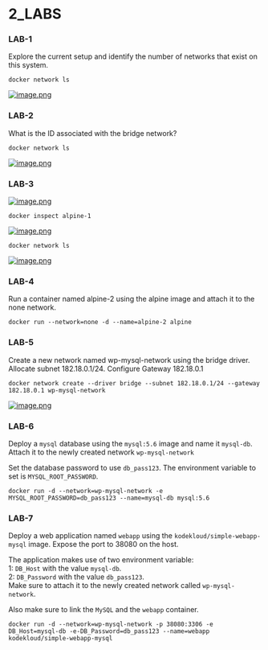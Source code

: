# 2_LABS

### LAB-1

Explore the current setup and identify the number of networks that exist on this system.

```
docker network ls
```

[![image.png](https://bookstack.besthomelabevar.xyz/uploads/images/gallery/2024-06/scaled-1680-/lUdxWA1j7K65Vikm-image.png)](https://bookstack.besthomelabevar.xyz/uploads/images/gallery/2024-06/lUdxWA1j7K65Vikm-image.png)

### LAB-2

What is the ID associated with the bridge network?

```
docker network ls
```

[![image.png](https://bookstack.besthomelabevar.xyz/uploads/images/gallery/2024-06/scaled-1680-/lUdxWA1j7K65Vikm-image.png)](https://bookstack.besthomelabevar.xyz/uploads/images/gallery/2024-06/lUdxWA1j7K65Vikm-image.png)

### LAB-3

[![image.png](https://bookstack.besthomelabevar.xyz/uploads/images/gallery/2024-06/scaled-1680-/o2WwcaPviVIyuoYr-image.png)](https://bookstack.besthomelabevar.xyz/uploads/images/gallery/2024-06/o2WwcaPviVIyuoYr-image.png)

```
docker inspect alpine-1
```

[![image.png](https://bookstack.besthomelabevar.xyz/uploads/images/gallery/2024-06/scaled-1680-/BlV2kfxNhBamPblK-image.png)](https://bookstack.besthomelabevar.xyz/uploads/images/gallery/2024-06/BlV2kfxNhBamPblK-image.png)

```
docker network ls
```

[![image.png](https://bookstack.besthomelabevar.xyz/uploads/images/gallery/2024-06/scaled-1680-/9dxUhzhKr0h0nvo8-image.png)](https://bookstack.besthomelabevar.xyz/uploads/images/gallery/2024-06/9dxUhzhKr0h0nvo8-image.png)

### LAB-4

Run a container named alpine-2 using the alpine image and attach it to the none network.

```
docker run --network=none -d --name=alpine-2 alpine
```

### LAB-5

Create a new network named wp-mysql-network using the bridge driver. Allocate subnet 182.18.0.1/24. Configure Gateway 182.18.0.1

```
docker network create --driver bridge --subnet 182.18.0.1/24 --gateway 182.18.0.1 wp-mysql-network
```

[![image.png](https://bookstack.besthomelabevar.xyz/uploads/images/gallery/2024-06/scaled-1680-/RhxJTodAaVeowdjh-image.png)](https://bookstack.besthomelabevar.xyz/uploads/images/gallery/2024-06/RhxJTodAaVeowdjh-image.png)

### LAB-6

Deploy a `mysql` database using the `mysql:5.6` image and name it `mysql-db`. Attach it to the newly created network `wp-mysql-network`

Set the database password to use `db_pass123`. The environment variable to set is `MYSQL_ROOT_PASSWORD`.

```
docker run -d --network=wp-mysql-network -e MYSQL_ROOT_PASSWORD=db_pass123 --name=mysql-db mysql:5.6
```

### LAB-7

Deploy a web application named `webapp` using the `kodekloud/simple-webapp-mysql` image. Expose the port to 38080 on the host.

  
The application makes use of two environment variable:  
1: `DB_Host` with the value `mysql-db`.   
2: `DB_Password` with the value `db_pass123`.  
Make sure to attach it to the newly created network called `wp-mysql-network`.

Also make sure to link the `MySQL` and the `webapp` container.

```
docker run -d --network=wp-mysql-network -p 38080:3306 -e DB_Host=mysql-db -e-DB_Password=db_pass123 --name=webapp kodekloud/simple-webapp-mysql 
```